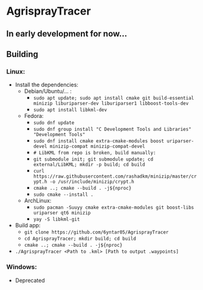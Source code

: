 # AgrisprayTracer
## In early development for now...

## Building
### Linux:
- Install the dependencies:
    - Debian/Ubuntu/... :
      - `sudo apt update; sudo apt install cmake git build-essential minizip liburiparser-dev liburiparser1 libboost-tools-dev`
      - `sudo apt install libkml-dev`
    - Fedora:
      - `sudo dnf update`
      - `sudo dnf group install "C Development Tools and Libraries" "Development Tools"`
      - `sudo dnf install cmake extra-cmake-modules boost uriparser-devel minizip-compat minizip-compat-devel`
      - `# LibKML from repo is broken, build manually:`
      - `git submodule init; git submodule update; cd external/LibKML; mkdir -p build; cd build`
      - `curl https://raw.githubusercontent.com/rashadkm/minizip/master/crypt.h -o /usr/include/minizip/crypt.h`
      - `cmake ..; cmake --build . -j${nproc}`
      - `sudo cmake --install .`
    - ArchLinux:
      - `sudo pacman -Suuyy cmake extra-cmake-modules git boost-libs uriparser qt6 minizip`
      - `yay -S libkml-git`
- Build app:
    - `git clone https://github.com/6yntar05/AgrisprayTracer`
    - `cd AgrisprayTracer; mkdir build; cd build`
    - `cmake ..; cmake --build . -j${nproc}`
- `./AgrisprayTracer <Path to .kml> [Path to output .waypoints]`

### Windows:
- Deprecated